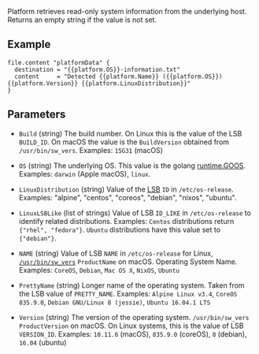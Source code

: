 
Platform retrieves read-only system information from the underlying host. Returns
an empty string if the value is not set.

## Example

```hcl
file.content "platformData" {
  destination = "{{platform.OS}}-information.txt"
  content     = "Detected {{platform.Name}} ({{platform.OS}}) {{platform.Version}} {{platform.LinuxDistribution}}"
}
```

## Parameters

- `Build` (string)
  The build number. On Linux this is the value of the LSB `BUILD_ID`.
  On macOS the value is the `BuildVersion` obtained from `/usr/bin/sw_vers`.
  Examples: `15G31` (macOS)

- `OS` (string)
  The underlying OS. This value is the golang [runtime.GOOS](https://golang.org/pkg/runtime/).
  Examples: `darwin` (Apple macOS), `linux`.

- `LinuxDistribution` (string)
  Value of the [LSB](https://www.freedesktop.org/software/systemd/man/os-release.html) `ID` in `/etc/os-release`.
  Examples: "alpine", "centos", "coreos", "debian", "nixos", "ubuntu".

- `LinuxLSBLike` (list of strings)
  Value of LSB `ID_LIKE` in `/etc/os-release` to identify related distributions.
  Examples: `Centos` distributions return `{"rhel", "fedora"}`.
  `Ubuntu` distributions have this value set to `{"debian"}`.

- `NAME` (string)
  Value of LSB `NAME` in `/etc/os-release` for Linux, [`/usr/bin/sw_vers`](https://developer.apple.com/legacy/library/documentation/Darwin/Reference/ManPages/man1/sw_vers.1.html) `ProductName` on macOS.
  Operating System Name. Examples: `CoreOS`, `Debian`, `Mac OS X`, `NixOS`, `Ubuntu`

- `PrettyName` (string)
  Longer name of the operating system. Taken from the LSB value of `PRETTY_NAME`.
  Examples: `Alpine Linux v3.4`, `CoreOS 835.9.0`, `Debian GNU/Linux 8 (jessie)`, `Ubuntu 16.04.1 LTS`

- `Version` (string)
  The version of the operating system. `/usr/bin/sw_vers` `ProductVersion` on macOS.
  On Linux systems, this is the value of LSB `VERSION_ID`.
  Examples: `10.11.6` (macOS), `835.9.0` (coreOS), `8` (debian), `16.04` (ubuntu)